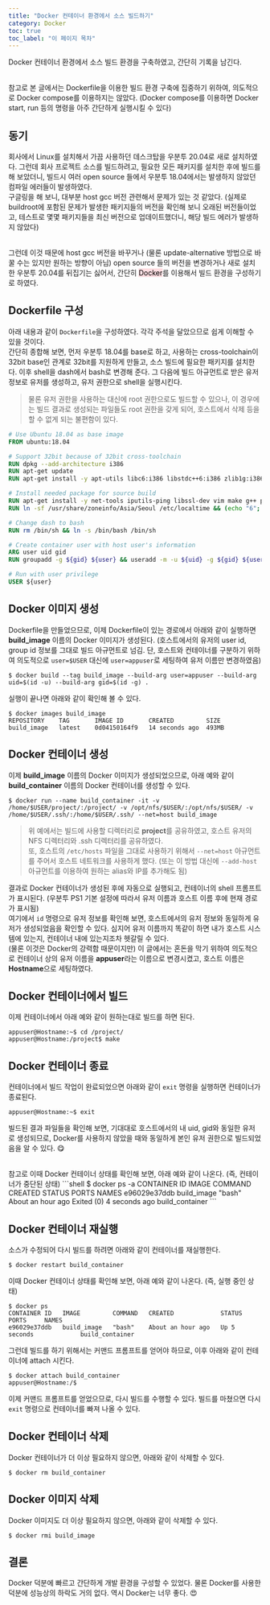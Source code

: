 ```yaml
---
title: "Docker 컨테이너 환경에서 소스 빌드하기"
category: Docker
toc: true
toc_label: "이 페이지 목차"
---
```


Docker 컨테이너 환경에서 소스 빌드 환경을 구축하였고, 간단히 기록을 남긴다.

<br>
참고로 본 글에서는 Dockerfile을 이용한 빌드 환경 구축에 집중하기 위하여, 의도적으로 Docker compose를 이용하지는 않았다. (Docker compose를 이용하면 Docker start, run 등의 명령을 아주 간단하게 실행시킬 수 있다)

## 동기
회사에서 Linux를 설치해서 가끔 사용하던 데스크탑을 우분투 20.04로 새로 설치하였다. 그런데 회사 프로젝트 소스를 빌드하려고, 필요한 모든 패키지를 설치한 후에 빌드를 해 보았더니, 빌드시 여러 open source 들에서 우분투 18.04에서는 발생하지 않았던 컴파일 에러들이 발생하였다.  
구글링을 해 보니, 대부분 host gcc 버전 관련해서 문제가 있는 것 같았다. (실제로 buildroot에 포함된 문제가 발생한 패키지들의 버전을 확인해 보니 오래된 버전들이었고, 테스트로 몇몇 패키지들을 최신 버전으로 업데이트했더니, 해당 빌드 에러가 발생하지 않았다)

<br>
그런데 이것 때문에 host gcc 버전을 바꾸거나 (물론 update-alternative 방법으로 바꿀 수는 있지만 원하는 방향이 아님) open source 들의 버전을 변경하거나 새로 설치한 우분투 20.04를 뒤집기는 싫어서, 간단히 <mark style='background-color: #ffdce0'>Docker</mark>를 이용해서 빌드 환경을 구성하기로 하였다.

## Dockerfile 구성
아래 내용과 같이 `Dockerfile`을 구성하였다. 각각 주석을 달았으므로 쉽게 이해할 수 있을 것이다.  
간단히 종합해 보면, 먼저 우분투 18.04를 base로 하고, 사용하는 cross-toolchain이 32bit base인 관계로 32bit를 지원하게 만들고, 소스 빌드에 필요한 패키지를 설치한다. 이후 shell을 dash에서 bash로 변경해 준다. 그 다음에 빌드 아규먼트로 받은 유저 정보로 유저를 생성하고, 유저 권한으로 shell을 실행시킨다.
> 물론 유저 권한을 사용하는 대신에 root 권한으로도 빌드할 수 있으나, 이 경우에는 빌드 결과로 생성되는 파일들도 root 권한을 갖게 되어, 호스트에서 삭제 등을 할 수 없게 되는 불편함이 있다.

```Dockerfile
# Use Ubuntu 18.04 as base image
FROM ubuntu:18.04

# Support 32bit because of 32bit cross-toolchain
RUN dpkg --add-architecture i386
RUN apt-get update
RUN apt-get install -y apt-utils libc6:i386 libstdc++6:i386 zlib1g:i386

# Install needed package for source build
RUN apt-get install -y net-tools iputils-ping libssl-dev vim make g++ patch wget cpio python unzip rsync bc git subversion autoconf gettext m4 gperf
RUN ln -sf /usr/share/zoneinfo/Asia/Seoul /etc/localtime && (echo "6"; echo "69") | apt-get install -y tcl

# Change dash to bash
RUN rm /bin/sh && ln -s /bin/bash /bin/sh

# Create container user with host user's information
ARG user uid gid
RUN groupadd -g ${gid} ${user} && useradd -m -u ${uid} -g ${gid} ${user}

# Run with user privilege
USER ${user}
```

## Docker 이미지 생성
Dockerfile을 만들었으므로, 이제 Dockerfile이 있는 경로에서 아래와 같이 실행하면 **build_image** 이름의 Docker 이미지가 생성된다. (호스트에서의 유저의 user id, group id 정보를 그대로 빌드 아규먼트로 넘김. 단, 호스트와 컨테이너를 구분하기 위하여 의도적으로 `user=$USER` 대신에 `user=appuser`로 세팅하여 유저 이름만 변경하였음)
```shell
$ docker build --tag build_image --build-arg user=appuser --build-arg uid=$(id -u) --build-arg gid=$(id -g) .
```

실행이 끝나면 아래와 같이 확인해 볼 수 있다.
```shell
$ docker images build_image
REPOSITORY    TAG       IMAGE ID       CREATED         SIZE
build_image   latest    0d04150164f9   14 seconds ago  493MB
```

## Docker 컨테이너 생성
이제 **build_image** 이름의 Docker 이미지가 생성되었으므로, 아래 예와 같이 **build_container** 이름의 Docker 컨테이너를 생성할 수 있다.
```shell
$ docker run --name build_container -it -v /home/$USER/project/:/project/ -v /opt/nfs/$USER/:/opt/nfs/$USER/ -v /home/$USER/.ssh/:/home/$USER/.ssh/ --net=host build_image
```
> 위 예에서는 빌드에 사용할 디렉터리로 **project**를 공유하였고, 호스트 유저의 NFS 디렉터리와 .ssh 디렉터리를 공유하였다.  
또, 호스트의 `/etc/hosts` 파일을 그대로 사용하기 위해서 `--net=host` 아규먼트를 주어서 호스트 네트워크를 사용하게 했다. (또는 이 방법 대신에 `--add-host` 아규먼트를 이용하여 원하는 alias와 IP를 추가해도 됨)

결과로 Docker 컨테이너가 생성된 후에 자동으로 실행되고, 컨테이너의 shell 프롬프트가 표시된다. (우분투 PS1 기본 설정에 따라서 유저 이름과 호스트 이름 후에 현재 경로가 표시됨)  
여기에서 `id` 명령으로 유저 정보를 확인해 보면, 호스트에서의 유저 정보와 동일하게 유저가 생성되었음을 확인할 수 있다. 심지어 유저 이름까지 똑같이 하면 내가 호스트 시스템에 있는지, 컨테이너 내에 있는지조차 헷갈릴 수 있다.  
(물론 이것은 Docker의 강력함 때문이지만) 이 글에서는 혼돈을 막기 위하여 의도적으로 컨테이너 상의 유저 이름을 **appuser**라는 이름으로 변경시켰고, 호스트 이름은 **Hostname**으로 세팅하였다.

## Docker 컨테이너에서 빌드
이제 컨테이너에서 아래 예와 같이 원하는대로 빌드를 하면 된다.
```shell
appuser@Hostname:~$ cd /project/
appuser@Hostname:/project$ make
```

## Docker 컨테이너 종료
컨테이너에서 빌드 작업이 완료되었으면 아래와 같이 `exit` 명령을 실행하면 컨테이너가 종료된다.
```shell
appuser@Hostname:~$ exit
```

빌드된 결과 파일들을 확인해 보면, 기대대로 호스트에서의 내 uid, gid와 동일한 유저로 생성되므로, Docker를 사용하지 않았을 때와 동일하게 본인 유저 권한으로 빌드되었음을 알 수 있다. 😋

<br>
참고로 이때 Docker 컨테이너 상태를 확인해 보면, 아래 예와 같이 나온다. (즉, 컨테이너가 중단된 상태)
```shell
$ docker ps -a
CONTAINER ID   IMAGE         COMMAND   CREATED             STATUS                     PORTS     NAMES
e96029e37ddb   build_image   "bash"    About an hour ago   Exited (0) 4 seconds ago             build_container
```

## Docker 컨테이너 재실행
소스가 수정되어 다시 빌드를 하려면 아래와 같이 컨테이너를 재실행한다.
```shell
$ docker restart build_container
```

이때 Docker 컨테이너 상태를 확인해 보면, 아래 예와 같이 나온다. (즉, 실행 중인 상태)
```shell
$ docker ps
CONTAINER ID   IMAGE         COMMAND   CREATED             STATUS         PORTS     NAMES
e96029e37ddb   build_image   "bash"    About an hour ago   Up 5 seconds             build_container
```

그런데 빌드를 하기 위해서는 커맨드 프롬프트를 얻어야 하므로, 이후 아래와 같이 컨테이너에 attach 시킨다.
```shell
$ docker attach build_container
appuser@Hostname:/$
```

이제 커맨드 프롬프트를 얻었으므로, 다시 빌드를 수행할 수 있다. 빌드를 마쳤으면 다시 `exit` 명령으로 컨테이너를 빠져 나올 수 있다.

## Docker 컨테이너 삭제
Docker 컨테이너가 더 이상 필요하지 않으면, 아래와 같이 삭제할 수 있다.
```shell
$ docker rm build_container
```

## Docker 이미지 삭제
Docker 이미지도 더 이상 필요하지 않으면, 아래와 같이 삭제할 수 있다.
```shell
$ docker rmi build_image
```

## 결론
Docker 덕분에 빠르고 간단하게 개발 환경을 구성할 수 있었다. 물론 Docker를 사용한 덕분에 성능상의 하락도 거의 없다. 역시 Docker는 너무 좋다. 😍
